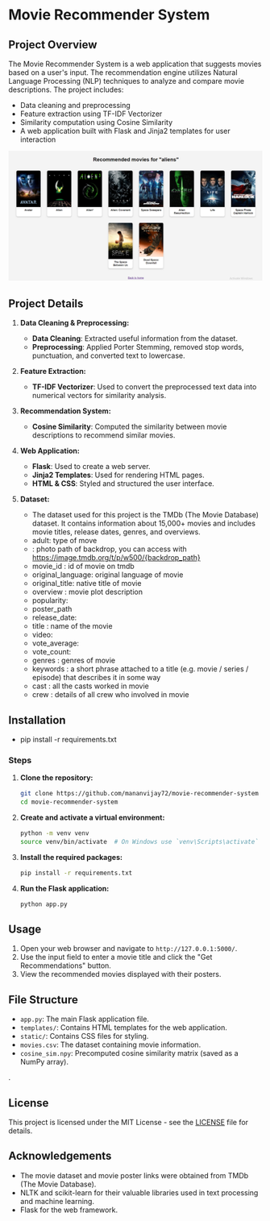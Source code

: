 # Movie Recommender System

## Project Overview

The Movie Recommender System is a web application that suggests movies based on a user's input. The recommendation engine utilizes Natural Language Processing (NLP) techniques to analyze and compare movie descriptions. The project includes:

- Data cleaning and preprocessing
- Feature extraction using TF-IDF Vectorizer
- Similarity computation using Cosine Similarity
- A web application built with Flask and Jinja2 templates for user interaction

![Alt text](https://github.com/mananvijay72/movie-recommender-system/blob/main/images/recommendimage.PNG)

## Project Details

1. **Data Cleaning & Preprocessing:**
   - **Data Cleaning**: Extracted useful information from the dataset.
   - **Preprocessing**: Applied Porter Stemming, removed stop words, punctuation, and converted text to lowercase.

2. **Feature Extraction:**
   - **TF-IDF Vectorizer**: Used to convert the preprocessed text data into numerical vectors for similarity analysis.

3. **Recommendation System:**
   - **Cosine Similarity**: Computed the similarity between movie descriptions to recommend similar movies.

4. **Web Application:**
   - **Flask**: Used to create a web server.
   - **Jinja2 Templates**: Used for rendering HTML pages.
   - **HTML & CSS**: Styled and structured the user interface.

5. **Dataset:**
   - The dataset used for this project is the TMDb (The Movie Database) dataset. It contains information about 15,000+ movies and includes movie titles, release dates, genres, and overviews.
    - adult: type of move
    - : photo path of backdrop, you can access with https://image.tmdb.org/t/p/w500/{backdrop_path}
    - movie_id : id of movie on tmdb
    -  original_language: original language of movie
    - original_title: native title of movie
    - overview : movie plot description
    - popularity:
    - poster_path
    - release_date:
    - title : name of the movie
    - video:
    - vote_average:
    - vote_count:
    - genres : genres of movie
    - keywords : a short phrase attached to a title (e.g. movie / series / episode) that describes it in some way
    - cast : all the casts worked in movie
    - crew : details of all crew who involved in movie
    
## Installation
 - pip install -r requirements.txt

### Steps

1. **Clone the repository:**

    ```bash
    git clone https://github.com/mananvijay72/movie-recommender-system
    cd movie-recommender-system
    ```

2. **Create and activate a virtual environment:**

    ```bash
    python -m venv venv
    source venv/bin/activate  # On Windows use `venv\Scripts\activate`
    ```

3. **Install the required packages:**

    ```bash
    pip install -r requirements.txt
    ```

4. **Run the Flask application:**

    ```bash
    python app.py
    ```

## Usage

1. Open your web browser and navigate to `http://127.0.0.1:5000/`.
2. Use the input field to enter a movie title and click the "Get Recommendations" button.
3. View the recommended movies displayed with their posters.

## File Structure

- `app.py`: The main Flask application file.
- `templates/`: Contains HTML templates for the web application.
- `static/`: Contains CSS files for styling.
- `movies.csv`: The dataset containing movie information.
- `cosine_sim.npy`: Precomputed cosine similarity matrix (saved as a NumPy array).

.

## License

This project is licensed under the MIT License - see the [LICENSE](LICENSE) file for details.

## Acknowledgements

- The movie dataset and movie poster links were obtained from TMDb (The Movie Database).
- NLTK and scikit-learn for their valuable libraries used in text processing and machine learning.
- Flask for the web framework.

